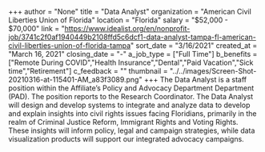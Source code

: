 +++
author = "None"
title = "Data Analyst"
organization = "American Civil Liberties Union of Florida"
location = "Florida"
salary = "$52,000 - $70,000"
link = "https://www.idealist.org/en/nonprofit-job/3741c2f0af1940449b2108ffd5c6dcf1-data-analyst-tampa-fl-american-civil-liberties-union-of-florida-tampa"
sort_date = "3/16/2021"
created_at = "March 16, 2021"
closing_date = "-"
a_job_type = ["Full Time"]
b_benefits = ["Remote During COVID","Health Insurance","Dental","Paid Vacation","Sick time","Retirement"]
c_feedback = ""
thumbnail = "../../images/Screen-Shot-20210316-at-115401-AM_a83f3089.png"
+++
The Data Analyst is a staff position within the Affiliate’s Policy and Advocacy Department Department (PAD). The position reports to the Research Coordinator. The Data Analyst will design and develop systems to integrate and analyze data to develop and explain insights into civil rights issues facing Floridians, primarily in the realm of Criminal Justice Reform, Immigrant Rights and Voting Rights. These insights will inform policy, legal and campaign strategies, while data visualization products will support our integrated advocacy campaigns.